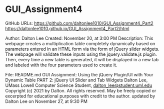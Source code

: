 # GUI_Assignment4

GitHub URLs: https://github.com/daltonlee1010/GUI_Assignment4_Part2
             https://daltonlee1010.github.io/GUI_Assignment4_Part2/html


Author: Dalton Lee
Created: November 20, at 3:00 PM
Description: This webpage creates a multiplication table completely dynamically based on 
parameters entered in an HTML form via the form of jQuery slider widgets. The webpage will
validate these inputs using the jquery.validate.js plugin. Then, every time a new table is generated,
it will be displayed in a new tab and labeled with the four parameters used to create it.

File: README.md
GUI Assignment: Using the jQuery Plugin/UI with Your Dynamic Table PART 2: jQuery UI Slider and Tab Widgets
Dalton Lee, UMass Lowell Computer Science Student, dalton_lee@student.uml.edu
Copyright (c) 2021 by Dalton. All rights reserved. May be freely copied or
excerpted for educational purposes with credit to the author.
updated by Dalton Lee on November 27, at 9:30 PM
